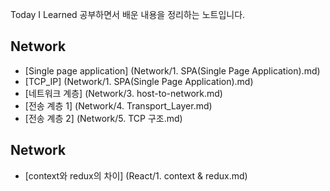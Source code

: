 Today I Learned
공부하면서 배운 내용을 정리하는 노트입니다.

## Network
- [Single page application] (Network/1. SPA(Single Page Application).md)
- [TCP_IP] (Network/1. SPA(Single Page Application).md)
- [네트워크 계층] (Network/3. host-to-network.md)
- [전송 계층 1] (Network/4. Transport_Layer.md)
- [전송 계층 2] (Network/5. TCP 구조.md)

## Network
- [context와 redux의 차이] (React/1. context & redux.md)